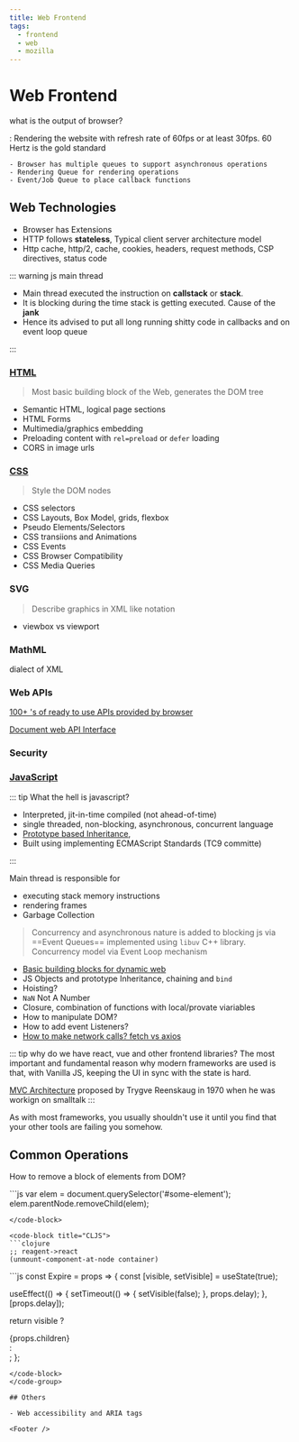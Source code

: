 ```yaml
---
title: Web Frontend
tags:
  - frontend
  - web
  - mozilla
---
```


# Web Frontend

<TagLinks />

what is the output of browser?

: Rendering the website with refresh rate of 60fps or at least 30fps. 60 Hertz is the gold standard

    - Browser has multiple queues to support asynchronous operations
    - Rendering Queue for rendering operations
    - Event/Job Queue to place callback functions

## Web Technologies

- Browser has Extensions
- HTTP follows **stateless**, Typical client server architecture model
- Http cache, http/2, cache, cookies, headers, request methods, CSP directives, status code

::: warning js main thread

- Main thread executed the instruction on **callstack** or **stack**.
- It is blocking during the time stack is getting executed. Cause of the **jank**
- Hence its advised to put all long running shitty code in callbacks and on event loop queue

:::

### [HTML](https://developer.mozilla.org/en-US/docs/Web/HTML/Reference)

> Most basic building block of the Web, generates the DOM tree

- Semantic HTML, logical page sections
- HTML Forms
- Multimedia/graphics embedding
- Preloading content with `rel=preload` or `defer` loading
- CORS in image urls

### [CSS](https://developer.mozilla.org/en-US/docs/Web/CSS/Reference)

> Style the DOM nodes

- CSS selectors
- CSS Layouts, Box Model, grids, flexbox
- Pseudo Elements/Selectors
- CSS transiions and Animations
- CSS Events
- CSS Browser Compatibility
- CSS Media Queries

### SVG

> Describe graphics in XML like notation

- viewbox vs viewport

### MathML

dialect of XML

### Web APIs

[100+ 's of ready to use APIs provided by browser](https://developer.mozilla.org/en-US/docs/Web/API)

[Document web API Interface](https://developer.mozilla.org/en-US/docs/Web/API/Document)

### Security

### [JavaScript](https://developer.mozilla.org/en-US/docs/Web/JavaScript/Reference)

::: tip What the hell is javascript?

- Interpreted, jit-in-time compiled (not ahead-of-time)
- single threaded, non-blocking, asynchronous, concurrent language
- [Prototype based Inheritance](https://developer.mozilla.org/en-US/docs/Glossary/Prototype-based_programming),
- Built using implementing ECMAScript Standards (TC9 committe)

:::

Main thread is responsible for

- executing stack memory instructions
- rendering frames
- Garbage Collection

> Concurrency and asynchronous nature is added to blocking js via ==Event Queues== implemented using `libuv` C++ library. Concurrency model via Event Loop mechanism

- [Basic building blocks for dynamic web](https://developer.mozilla.org/en-US/docs/Learn/JavaScript/Building_blocks)
- JS Objects and prototype Inheritance, chaining and `bind`
- Hoisting?
- `NaN` Not A Number
- Closure, combination of functions with local/provate viariables
- How to manipulate DOM?
- How to add event Listeners?
- [How to make network calls? fetch vs axios](https://blog.logrocket.com/axios-or-fetch-api/)

::: tip why do we have react, vue and other frontend libraries?
The most important and fundamental reason why modern frameworks are used is that, with Vanilla JS, keeping the UI in sync with the state is hard.

[MVC Architecture](https://en.wikipedia.org/wiki/Model%E2%80%93view%E2%80%93controller) proposed by Trygve Reenskaug in 1970 when he was workign on smalltalk
:::

As with most frameworks, you usually shouldn't use it until you find that your other tools are failing you somehow.

## Common Operations

How to remove a block of elements from DOM?

<code-group>
<code-block title="Vanilla JS">
```js
var elem = document.querySelector('#some-element');
elem.parentNode.removeChild(elem);

````
</code-block>

<code-block title="CLJS">
```clojure
;; reagent->react
(unmount-component-at-node container)
````

</code-block>

<code-block title="REACT">
```js
const Expire = props => {
  const [visible, setVisible] = useState(true);

useEffect(() => {
setTimeout(() => {
setVisible(false);
}, props.delay);
}, [props.delay]);

return visible ? <div>{props.children}</div> : <div />;
};

```
</code-block>
</code-group>

## Others

- Web accessibility and ARIA tags

<Footer />
```
